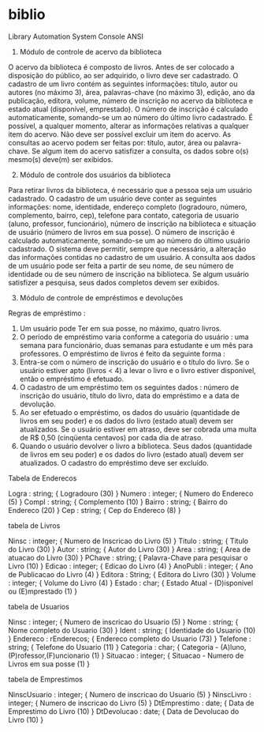 # biblio
Library Automation System Console ANSI


1)	Módulo de controle de acervo da biblioteca

O acervo da biblioteca é composto de livros. Antes de ser colocado a disposição do público, ao ser adquirido, o livro deve ser cadastrado. O cadastro de um livro contém as seguintes informações: título, autor ou autores (no máximo 3), área, palavras-chave (no máximo 3), edição, ano da publicação, editora, volume, número de inscrição no acervo da biblioteca e estado atual (disponível, emprestado). O número de inscrição é calculado automaticamente, somando-se um ao número do último livro cadastrado. 
   É possível, a qualquer momento, alterar as informações relativas a qualquer item do acervo. 
   Não deve ser possível excluir um item do acervo. 
   As consultas ao acervo podem ser feitas por: título, autor, área ou palavra-chave. Se algum item do acervo satisfizer a consulta, os dados sobre o(s) mesmo(s) deve(m) ser exibidos.

2)	Módulo de controle dos usuários da biblioteca

Para retirar livros da biblioteca, é necessário que a pessoa seja um usuário cadastrado. O cadastro de um usuário deve conter as seguintes informações: nome, identidade, endereço completo (logradouro, número, complemento, bairro, cep), telefone para contato, categoria de usuario (aluno, professor, funcionário), número de inscrição na biblioteca e situação de usuário (número de livros em sua posse). O número de inscrição é calculado automaticamente, somando-se um ao número do último usuário cadastrado.
   O sistema deve permitir, sempre que necessário, a alteração das informações contidas no cadastro de um usuário.
   A consulta aos dados de um usuário pode ser feita a partir de seu nome, de seu número de identidade ou de seu número de inscrição na biblioteca. Se algum usuário satisfizer a pesquisa, seus dados completos devem ser exibidos.

3)	Módulo de controle de empréstimos e devoluções

Regras de empréstimo :
1.	Um usuário pode Ter em sua posse, no máximo, quatro livros.
2.	O período de empréstimo varia conforme a categoria do usuário : uma semana para funcionário, duas semanas para estudante e um mês para professores.
O empréstimo de livros é feito da seguinte forma :
1.	Entra-se com o número de inscrição do usuário e o título do livro. Se o usuário estiver apto (livros < 4) a levar o livro e o livro estiver disponível, então o empréstimo é efetuado.
2.	O cadastro de um empréstimo tem os seguintes dados : número de inscrição do usuário, título do livro, data do empréstimo e a data de devolução.
3.	Ao ser efetuado o empréstimo, os dados do usuário (quantidade de livros em seu poder) e os dados do livro (estado atual) devem ser atualizados. Se o usuário estiver em atraso, deve ser cobrada uma multa de R$ 0,50 (cinqüenta centavos) por cada dia de atraso.
4.	Quando o usuário devolver o livro a biblioteca. Seus dados (quantidade de livros em seu poder) e os dados do livro (estado atual) devem ser atualizados. O cadastro do empréstimo deve ser excluído.

Tabela de Enderecos 

Logra : string;     { Logradouro (30) }
Numero : integer;   { Numero do Endereco (5) }
Compl : string;     { Complemento (10) }
Bairro : string;    { Bairro do Endereco (20) }
Cep : string;       { Cep do Endereco (8) }

tabela de Livros 

Ninsc : integer;    { Numero de Inscricao do Livro (5) }
Titulo : string;    { Titulo do Livro (30) }
Autor : string;     { Autor do Livro (30) }
Area : string;      { Area de atuacao do Livro (30) }
PChave : string;    { Palavra-Chave para pesquisar o Livro (10) }
Edicao : integer;   { Edicao do Livro (4) }
AnoPubli : integer; { Ano de Publicacao do Livro (4) }
Editora : String;   { Editora do Livro (30) }
Volume : integer;   { Volume do Livro (4) }
Estado : char;      { Estado Atual - (D)isponivel ou (E)mprestado (1) }

tabela de Usuarios 

Ninsc : integer;       { Numero de inscricao do Usuario (5) }
Nome : string;         { Nome completo do Usuario (30) }
Ident : string;        { Identidade do Usuario (10) }
Endereco : rEnderecos; { Endereco completo do Usuario (73) }
Telefone : string;     { Telefone do Usuario (11) }
Categoria : char;   { Categoria - (A)luno,(P)rofessor,(F)uncionario (1) }
Situacao : integer;    { Situacao - Numero de Livros em sua posse (1) }

tabela de Emprestimos 

NinscUsuario : integer; { Numero de inscricao do Usuario (5) }
NinscLivro : integer;   { Numero de inscricao do Livro (5) }
DtEmprestimo : date;    { Data de Emprestimo do Livro (10) }
DtDevolucao : date;     { Data de Devolucao do Livro (10) }




